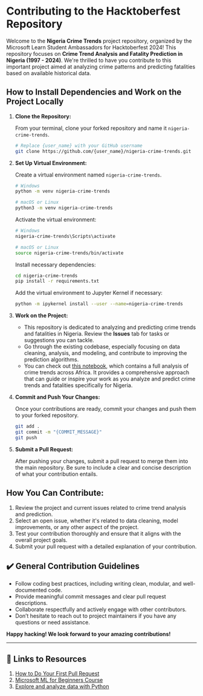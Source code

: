 # Contributing to the Hacktoberfest Repository

Welcome to the **Nigeria Crime Trends** project repository, organized by the Microsoft Learn Student Ambassadors for Hacktoberfest 2024! This repository focuses on **Crime Trend Analysis and Fatality Prediction in Nigeria (1997 - 2024)**. We're thrilled to have you contribute to this important project aimed at analyzing crime patterns and predicting fatalities based on available historical data.

## How to Install Dependencies and Work on the Project Locally

1. **Clone the Repository:**

   From your terminal, clone your forked repository and name it `nigeria-crime-trends`.

   ```bash
   # Replace {user_name} with your GitHub username
   git clone https://github.com/{user_name}/nigeria-crime-trends.git
   ```

2. **Set Up Virtual Environment:**

   Create a virtual environment named `nigeria-crime-trends`.

   ```bash
   # Windows
   python -m venv nigeria-crime-trends

   # macOS or Linux
   python3 -m venv nigeria-crime-trends
   ```

   Activate the virtual environment:

   ```bash
   # Windows
   nigeria-crime-trends\Scripts\activate

   # macOS or Linux
   source nigeria-crime-trends/bin/activate
   ```

   Install necessary dependencies:

   ```bash
   cd nigeria-crime-trends
   pip install -r requirements.txt
   ```

   Add the virtual environment to Jupyter Kernel if necessary:

   ```bash
   python -m ipykernel install --user --name=nigeria-crime-trends
   ```

3. **Work on the Project:**

   - This repository is dedicated to analyzing and predicting crime trends and fatalities in Nigeria. Review the **Issues** tab for tasks or suggestions you can tackle.
   - Go through the existing codebase, especially focusing on data cleaning, analysis, and modeling, and contribute to improving the prediction algorithms.
   - You can check out [this notebook](https://github.com/Sammybams/HamoyeAI-Team-Theano-Capstone-Project/blob/master/experimentation/Full%20Analysis%20of%20Crime%20Dataset%20(1997%20to%202023%20March%2031st).ipynb), which contains a full analysis of crime trends across Africa. It provides a comprehensive approach that can guide or inspire your work as you analyze and predict crime trends and fatalities specifically for Nigeria.

4. **Commit and Push Your Changes:**

   Once your contributions are ready, commit your changes and push them to your forked repository.

   ```bash
   git add .
   git commit -m "{COMMIT_MESSAGE}"
   git push
   ```

5. **Submit a Pull Request:**

   After pushing your changes, submit a pull request to merge them into the main repository. Be sure to include a clear and concise description of what your contribution entails.

## How You Can Contribute:

1. Review the project and current issues related to crime trend analysis and prediction.
2. Select an open issue, whether it's related to data cleaning, model improvements, or any other aspect of the project.
3. Test your contribution thoroughly and ensure that it aligns with the overall project goals.
4. Submit your pull request with a detailed explanation of your contribution.

## ✔️ General Contribution Guidelines

- Follow coding best practices, including writing clean, modular, and well-documented code.
- Provide meaningful commit messages and clear pull request descriptions.
- Collaborate respectfully and actively engage with other contributors.
- Don’t hesitate to reach out to project maintainers if you have any questions or need assistance.

**Happy hacking! We look forward to your amazing contributions!**

---

## 🔗 Links to Resources

1. [How to Do Your First Pull Request](https://youtu.be/nkuYH40cjo4?si=Cb6U2EKVR_Ns4RLw)
2. [Microsoft ML for Beginners Course](https://github.com/microsoft/ML-For-Beginners)
3. [Explore and analyze data with Python](https://learn.microsoft.com/en-us/training/modules/explore-analyze-data-with-python/?wt.mc_id=studentamb_271760)
